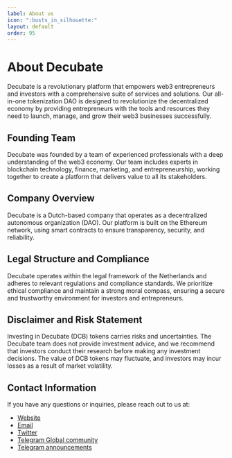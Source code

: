 ```yaml
---
label: About us
icon: ":busts_in_silhouette:"
layout: default
order: 95
---
```

# About Decubate

Decubate is a revolutionary platform that empowers web3 entrepreneurs and investors with a comprehensive suite of services and solutions. Our all-in-one tokenization DAO is designed to revolutionize the decentralized economy by providing entrepreneurs with the tools and resources they need to launch, manage, and grow their web3 businesses successfully.

## Founding Team

Decubate was founded by a team of experienced professionals with a deep understanding of the web3 economy. Our team includes experts in blockchain technology, finance, marketing, and entrepreneurship, working together to create a platform that delivers value to all its stakeholders.

## Company Overview

Decubate is a Dutch-based company that operates as a decentralized autonomous organization (DAO). Our platform is built on the Ethereum network, using smart contracts to ensure transparency, security, and reliability.

## Legal Structure and Compliance

Decubate operates within the legal framework of the Netherlands and adheres to relevant regulations and compliance standards. We prioritize ethical compliance and maintain a strong moral compass, ensuring a secure and trustworthy environment for investors and entrepreneurs.

## Disclaimer and Risk Statement

Investing in Decubate (DCB) tokens carries risks and uncertainties. The Decubate team does not provide investment advice, and we recommend that investors conduct their research before making any investment decisions. The value of DCB tokens may fluctuate, and investors may incur losses as a result of market volatility.

## Contact Information

If you have any questions or inquiries, please reach out to us at:

- [Website](https://decubate.com/)
- [Email](mailto:info@decubate.com)
- [Twitter](https://twitter.com/Decubate)
- [Telegram Global community](https://t.me/decubate)
- [Telegram announcements](https://t.me/decubateannouncements)